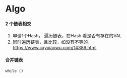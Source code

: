 
# Algo

#### 2 个链表相交

1. 申请1个Hash， 遍历链表，在Hash 看是否有存在的VAL
2. 同时遍历链表，且比较，如没有不等的，https://www.cxyxiaowu.com/14389.html

#### 合并链表

```
while ()

```